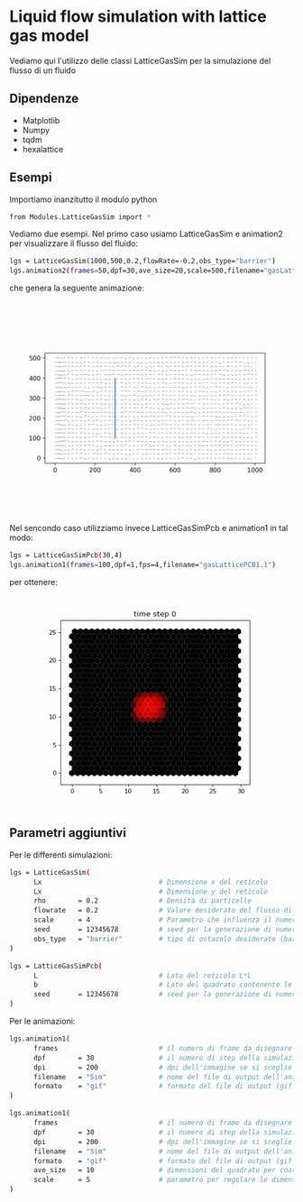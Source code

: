 # Liquid flow simulation with lattice gas model
Vediamo qui l'utilizzo delle classi LatticeGasSim per la simulazione del flusso di un fluido

## Dipendenze
* Matplotlib
* Numpy
* tqdm
* hexalattice

## Esempi
Importiamo inanzitutto il modulo python
```sh
from Modules.LatticeGasSim import *
```
Vediamo due esempi. Nel primo caso usiamo LatticeGasSim e animation2 per visualizzare il flusso del fluido:
```sh
lgs = LatticeGasSim(1000,500,0.2,flowRate=-0.2,obs_type="barrier")
lgs.animation2(frames=50,dpf=30,ave_size=20,scale=500,filename="gasLattice_barr")
```
che genera la seguente animazione:
<p align="center">
  <img width="600" src="https://github.com/oooidw/Proj_Lab_comp/blob/main/Images/gasLattice_barr.gif">
</p>

Nel sencondo caso utilizziamo invece LatticeGasSimPcb e animation1 in tal modo:
```sh
lgs = LatticeGasSimPcb(30,4)
lgs.animation1(frames=100,dpf=1,fps=4,filename="gasLatticePCB1.1")
```
per ottenere:
<p align="center">
  <img width="600" src="https://github.com/oooidw/Proj_Lab_comp/blob/main/Images/gasLatticePCB1.1.gif">
</p>

## Parametri aggiuntivi
Per le differenti simulazioni:
```sh
lgs = LatticeGasSim(
      Lx                             # Dimensione x del reticolo
      Lx                             # Dimensione y del reticolo
      rho        = 0.2               # Densità di particelle
      flowrate   = 0.2               # Valore desiderato del flusso di particelle
      scale      = 4                 # Parametro che influenza il numero di inezioni per ottenere un certo flowrate
      seed       = 12345678          # seed per la generazione di numeri casuali
      obs_type   = "barrier"         # tipo di ostacolo desiderato (barriera, quadrato o rombo)
)
```
```sh
lgs = LatticeGasSimPcb(
      L                              # Lato del reticolo L*L
      b                              # Lato del quadrato contenente le particelle iniziali
      seed       = 12345678          # seed per la generazione di numeri casuali
)
```
Per le animazioni:
```sh
lgs.animation1(
      frames                         # il numero di frame da disegnare
      dpf        = 30                # il numero di step della simulazione per ogni frame
      dpi        = 200               # dpi dell'immagine se si sceglie il formato gif
      filename   = "Sim"             # nome del file di output dell'animazione
      formato    = "gif"             # formato del file di output (gif o mp4)
)
```
```sh
lgs.animation1(
      frames                         # il numero di frame da disegnare
      dpf        = 30                # il numero di step della simulazione per ogni frame
      dpi        = 200               # dpi dell'immagine se si sceglie il formato gif
      filename   = "Sim"             # nome del file di output dell'animazione
      formato    = "gif"             # formato del file di output (gif o mp4)
      ave_size   = 10                # dimensioni del quadrato per coarse grained average
      scale      = 5                 # parametro per regolare le dimensioni dei vettori
)
```
